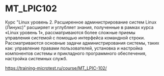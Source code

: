 # MT_LPIC102

Курс "Linux уровень 2. Расширенное администрирование систем Linux (Линукс)" расширяет и углубляет знания, полученные в рамках курса «Linux уровень 1», рассматриваются более сложные приемы управления системой с помощью интерфейса командной строки. Рассматриваются основные задачи администрирования системы, таких как: управление правами пользователей, установка и настройка компонентов системы и прикладного программного обеспечения, настройка системных служб.

https://training-microtest.ru/course/MT_LPIC-102/
